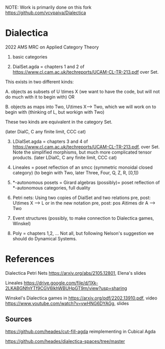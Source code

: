 NOTE: Work is primarily done on this fork https://github.com/vcvpaiva/Dialectica

# Dialectica

2022 AMS MRC on Applied Category Theory

1. basic categories

2. DialSet.agda = chapters 1 and 2 of https://www.cl.cam.ac.uk/techreports/UCAM-CL-TR-213.pdf over Set.

This exists in two different kinds: 

A. objects as subsets of U \times X  (we want to have the code, but will not do much with it to begin with) OR

B. objects as maps into Two, U\times X--> Two, which we will work on to begin with (thinking of L, but workign with Two)

These two kinds are equivalent in the category Set.

(later DialC, C any finite limit, CCC cat)

3. LDialSet.agda = chapters 3 and 4 of https://www.cl.cam.ac.uk/techreports/UCAM-CL-TR-213.pdf, over Set.
Note the simplified morphisms, but much more complicated tensor products.
(later LDialC, C any finite limit, CCC cat)

4. Lineales = poset reflection of an smcc (symmetric monoidal closed category)
(to begin with Two, later Three, Four, Q, Z, R, [0,1])

5. \*-autonomous posets = Girard algebras (possibly)= poset reflection of \*-autonomous categories, full duality

6. Petri nets: Using two copies of DialSet and two relations pre, post: U\times X --> L or in the new notation pre, post: pos A\times dir A --> Two

7. Event structures (possibly, to make connection to Dialectica games, Winskel)

8. Poly = chapters  1,2, ... Not all, but following Nelson's suggestion we should do Dynamical Systems.



# References

Dialectica Petri Nets https://arxiv.org/abs/2105.12801, Elena's slides

Lineales https://drive.google.com/file/d/1Xk-2LKABGNfnYTf9CGV6lkhWBUHpGT9m/view?usp=sharing

Winskel's Dialectica games in https://arxiv.org/pdf/2202.13910.pdf, video https://www.youtube.com/watch?v=ywHNG6DYAGg, slides 


## Sources
https://github.com/heades/cut-fill-agda
reimplementing in Cubical Agda

https://github.com/heades/dialectica-spaces/tree/master

